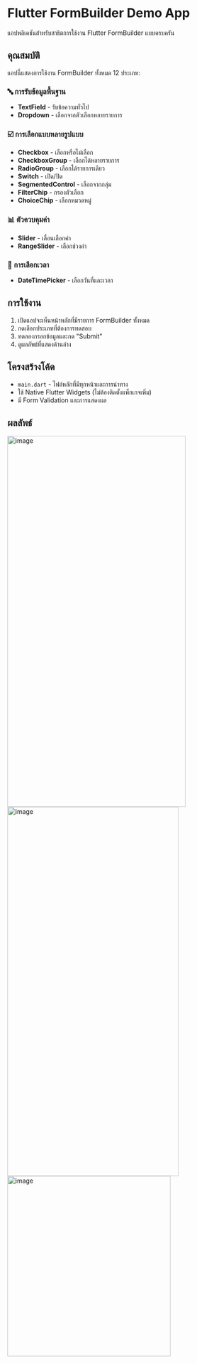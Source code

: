 # Flutter FormBuilder Demo App

แอปพลิเคชันสำหรับสาธิตการใช้งาน Flutter FormBuilder แบบครบครัน

## คุณสมบัติ

แอปนี้แสดงการใช้งาน FormBuilder ทั้งหมด 12 ประเภท:

### 🔤 การรับข้อมูลพื้นฐาน
- **TextField** - รับข้อความทั่วไป
- **Dropdown** - เลือกจากตัวเลือกหลายรายการ

### ☑️ การเลือกแบบหลายรูปแบบ  
- **Checkbox** - เลือกหรือไม่เลือก
- **CheckboxGroup** - เลือกได้หลายรายการ
- **RadioGroup** - เลือกได้รายการเดียว
- **Switch** - เปิด/ปิด
- **SegmentedControl** - เลือกจากกลุ่ม
- **FilterChip** - กรองตัวเลือก
- **ChoiceChip** - เลือกหมวดหมู่

### 📊 ตัวควบคุมค่า
- **Slider** - เลื่อนเลือกค่า
- **RangeSlider** - เลือกช่วงค่า

### 📅 การเลือกเวลา
- **DateTimePicker** - เลือกวันที่และเวลา

## การใช้งาน

1. เปิดแอปจะเห็นหน้าหลักที่มีรายการ FormBuilder ทั้งหมด
2. กดเลือกประเภทที่ต้องการทดสอบ
3. ทดลองกรอกข้อมูลและกด "Submit"
4. ดูผลลัพธ์ที่แสดงด้านล่าง

## โครงสร้างโค้ด

- `main.dart` - ไฟล์หลักที่มีทุกหน้าและการนำทาง
- ใช้ Native Flutter Widgets (ไม่ต้องติดตั้งแพ็กเกจเพิ่ม)
- มี Form Validation และการแสดงผล

## ผลลัพธ์

<img width="402" height="835" alt="image" src="https://github.com/user-attachments/assets/33348185-e988-4ede-bfc6-325fd79b5427" />
<img width="386" height="831" alt="image" src="https://github.com/user-attachments/assets/b47e281c-6801-4a2a-9003-a0aaa79eae7b" />

<img width="368" height="406" alt="image" src="https://github.com/user-attachments/assets/46b82b5d-ad28-4091-b29a-969d39fc2d25" />

